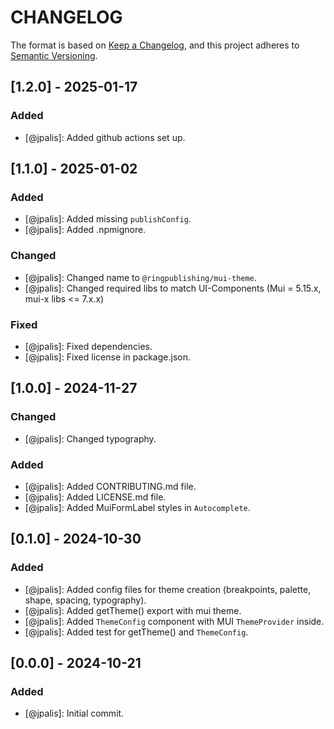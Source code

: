 # CHANGELOG

The format is based on [Keep a Changelog](https://keepachangelog.com/), and this project adheres to [Semantic Versioning](https://semver.org/).


## [1.2.0] - 2025-01-17

### Added

- [@jpalis]: Added github actions set up.


## [1.1.0] - 2025-01-02

### Added

- [@jpalis]: Added missing `publishConfig`.
- [@jpalis]: Added .npmignore.

### Changed

- [@jpalis]: Changed name to `@ringpublishing/mui-theme`.
- [@jpalis]: Changed required libs to match UI-Components (Mui = 5.15.x, mui-x libs <= 7.x.x)

### Fixed

- [@jpalis]: Fixed dependencies.
- [@jpalis]: Fixed license in package.json.

## [1.0.0] - 2024-11-27

### Changed

- [@jpalis]: Changed typography.

### Added

- [@jpalis]: Added CONTRIBUTING.md file.
- [@jpalis]: Added LICENSE.md file.
- [@jpalis]: Added MuiFormLabel styles in `Autocomplete`. 

## [0.1.0] - 2024-10-30

### Added

- [@jpalis]: Added config files for theme creation (breakpoints, palette, shape, spacing, typography).
- [@jpalis]: Added getTheme() export with mui theme.
- [@jpalis]: Added `ThemeConfig` component with MUI `ThemeProvider` inside. 
- [@jpalis]: Added test for getTheme() and `ThemeConfig`.

## [0.0.0] - 2024-10-21

### Added

- [@jpalis]: Initial commit.
